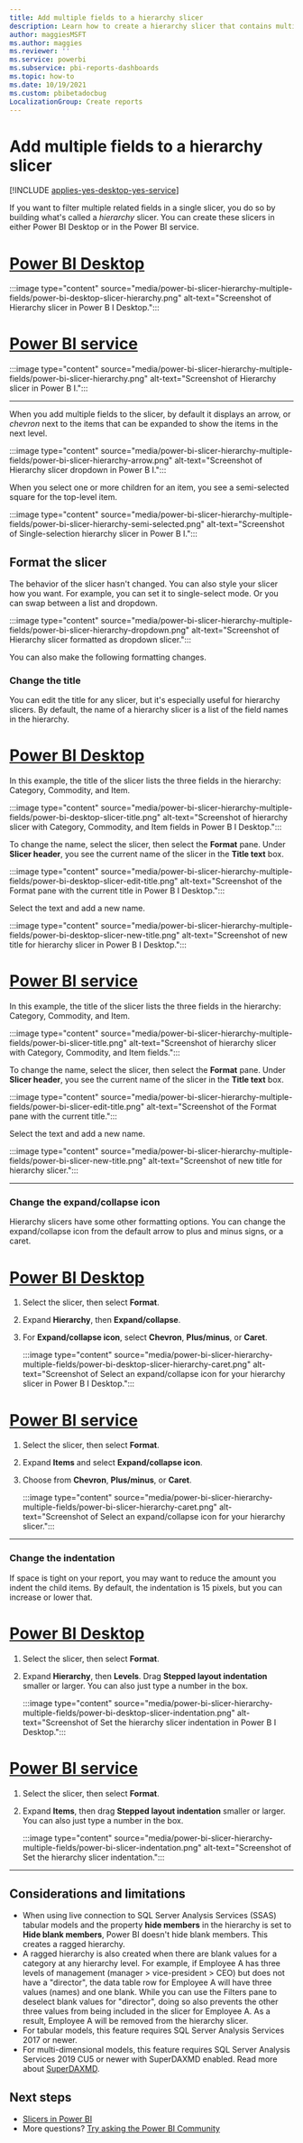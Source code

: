 ```yaml
---
title: Add multiple fields to a hierarchy slicer
description: Learn how to create a hierarchy slicer that contains multiple fields in a hierarchy.
author: maggiesMSFT
ms.author: maggies
ms.reviewer: ''
ms.service: powerbi
ms.subservice: pbi-reports-dashboards
ms.topic: how-to
ms.date: 10/19/2021
ms.custom: pbibetadocbug
LocalizationGroup: Create reports
---
```

# Add multiple fields to a hierarchy slicer

[!INCLUDE [applies-yes-desktop-yes-service](../includes/applies-yes-desktop-yes-service.md)]

If you want to filter multiple related fields in a single slicer, you do so by building what's called a *hierarchy* slicer. You can create these slicers in either Power BI Desktop or in the Power BI service.

# [Power BI Desktop](#tab/powerbi-desktop)
:::image type="content" source="media/power-bi-slicer-hierarchy-multiple-fields/power-bi-desktop-slicer-hierarchy.png" alt-text="Screenshot of Hierarchy slicer in Power B I Desktop.":::

# [Power BI service](#tab/powerbi-service)
:::image type="content" source="media/power-bi-slicer-hierarchy-multiple-fields/power-bi-slicer-hierarchy.png" alt-text="Screenshot of Hierarchy slicer in Power B I.":::

---

When you add multiple fields to the slicer, by default it displays an arrow, or *chevron* next to the items that can be expanded to show the items in the next level.

:::image type="content" source="media/power-bi-slicer-hierarchy-multiple-fields/power-bi-slicer-hierarchy-arrow.png" alt-text="Screenshot of Hierarchy slicer dropdown in Power B I.":::
 
 
When you select one or more children for an item, you see a semi-selected square for the top-level item.
 
:::image type="content" source="media/power-bi-slicer-hierarchy-multiple-fields/power-bi-slicer-hierarchy-semi-selected.png" alt-text="Screenshot of Single-selection hierarchy slicer in Power B I.":::

## Format the slicer

The behavior of the slicer hasn't changed. You can also style your slicer how you want. For example, you can set it to single-select mode. Or you can swap between a list and dropdown. 

:::image type="content" source="media/power-bi-slicer-hierarchy-multiple-fields/power-bi-slicer-hierarchy-dropdown.png" alt-text="Screenshot of Hierarchy slicer formatted as dropdown slicer.":::

You can also make the following formatting changes.

### Change the title

You can edit the title for any slicer, but it's especially useful for hierarchy slicers. By default, the name of a hierarchy slicer is a list of the field names in the hierarchy.

# [Power BI Desktop](#tab/powerbi-desktop)
In this example, the title of the slicer lists the three fields in the hierarchy: Category, Commodity, and Item.

:::image type="content" source="media/power-bi-slicer-hierarchy-multiple-fields/power-bi-desktop-slicer-title.png" alt-text="Screenshot of hierarchy slicer with Category, Commodity, and Item fields in Power B I Desktop.":::

To change the name, select the slicer, then select the **Format** pane. Under **Slicer header**, you see the current name of the slicer in the **Title text** box.

:::image type="content" source="media/power-bi-slicer-hierarchy-multiple-fields/power-bi-desktop-slicer-edit-title.png" alt-text="Screenshot of the Format pane with the current title in Power B I Desktop.":::

Select the text and add a new name.

:::image type="content" source="media/power-bi-slicer-hierarchy-multiple-fields/power-bi-desktop-slicer-new-title.png" alt-text="Screenshot of new title for hierarchy slicer in Power B I Desktop.":::
# [Power BI service](#tab/powerbi-service)
In this example, the title of the slicer lists the three fields in the hierarchy: Category, Commodity, and Item.

:::image type="content" source="media/power-bi-slicer-hierarchy-multiple-fields/power-bi-slicer-title.png" alt-text="Screenshot of hierarchy slicer with Category, Commodity, and Item fields.":::

To change the name, select the slicer, then select the **Format** pane. Under **Slicer header**, you see the current name of the slicer in the **Title text** box.

:::image type="content" source="media/power-bi-slicer-hierarchy-multiple-fields/power-bi-slicer-edit-title.png" alt-text="Screenshot of the Format pane with the current title.":::

Select the text and add a new name.

:::image type="content" source="media/power-bi-slicer-hierarchy-multiple-fields/power-bi-slicer-new-title.png" alt-text="Screenshot of new title for hierarchy slicer.":::

---

### Change the expand/collapse icon

Hierarchy slicers have some other formatting options. You can change the expand/collapse icon from the default arrow to plus and minus signs, or a caret.

# [Power BI Desktop](#tab/powerbi-desktop)
1. Select the slicer, then select **Format**.
1. Expand **Hierarchy**, then **Expand/collapse**.
1. For  **Expand/collapse icon**, select **Chevron**, **Plus/minus**, or **Caret**.

    :::image type="content" source="media/power-bi-slicer-hierarchy-multiple-fields/power-bi-desktop-slicer-hierarchy-caret.png" alt-text="Screenshot of Select an expand/collapse icon for your hierarchy slicer in Power B I Desktop.":::

# [Power BI service](#tab/powerbi-service)
1. Select the slicer, then select **Format**.
1. Expand **Items** and select **Expand/collapse icon**.
1. Choose from **Chevron**, **Plus/minus**, or **Caret**.

    :::image type="content" source="media/power-bi-slicer-hierarchy-multiple-fields/power-bi-slicer-hierarchy-caret.png" alt-text="Screenshot of Select an expand/collapse icon for your hierarchy slicer.":::

---

### Change the indentation

If space is tight on your report, you may want to reduce the amount you indent the child items. By default, the indentation is 15 pixels, but you can increase or lower that. 

# [Power BI Desktop](#tab/powerbi-desktop)
1. Select the slicer, then select **Format**.
1. Expand **Hierarchy**, then **Levels**. Drag **Stepped layout indentation** smaller or larger. You can also just type a number in the box.

    :::image type="content" source="media/power-bi-slicer-hierarchy-multiple-fields/power-bi-desktop-slicer-indentation.png" alt-text="Screenshot of Set the hierarchy slicer indentation in Power B I Desktop.":::

# [Power BI service](#tab/powerbi-service)
1. Select the slicer, then select **Format**.
1. Expand **Items**, then drag **Stepped layout indentation** smaller or larger. You can also just type a number in the box.

    :::image type="content" source="media/power-bi-slicer-hierarchy-multiple-fields/power-bi-slicer-indentation.png" alt-text="Screenshot of Set the hierarchy slicer indentation.":::

---
    
## Considerations and limitations

- When using live connection to SQL Server Analysis Services (SSAS) tabular models and the property **hide members** in the hierarchy is set to **Hide blank members**, Power BI doesn't hide blank members.  This creates a ragged hierarchy.    
- A ragged hierarchy is also created when there are blank values for a category at any hierarchy level. For example, if Employee A has three levels of management (manager > vice-president > CEO) but does not have a "director", the data table row for Employee A will have three values (names) and one blank. While you can use the Filters pane to deselect blank values for "director", doing so also prevents the other three values from being included in the slicer for Employee A. As a result, Employee A will be removed from the hierarchy slicer.    
- For tabular models, this feature requires SQL Server Analysis Services 2017 or newer.    
- For multi-dimensional models, this feature requires SQL Server Analysis Services 2019 CU5 or newer with SuperDAXMD enabled. Read more about [SuperDAXMD](/analysis-services/multidimensional-models/dax-for-multidimensional-models#superdaxmd).

## Next steps

- [Slicers in Power BI](../visuals/power-bi-visualization-slicers.md)
- More questions? [Try asking the Power BI Community](https://community.powerbi.com/)
